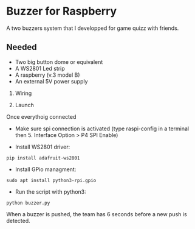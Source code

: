 # Buzzer for Raspberry #

A two buzzers system that I developped for game quizz with friends.


## Needed ##

* Two big button dome or equivalent
* A WS2801 Led strip
* A raspberry (v.3 model B)
* An external 5V power supply


1. Wiring

2. Launch

Once everythoig connected 

* Make sure spi connection is activated (type raspi-config in a terminal then 5. Interface Option > P4 SPI Enable)

* Install WS2801 driver:
```
pip install adafruit-ws2801
```

* Install GPio managment:
```
sudo apt install python3-rpi.gpio
```


* Run the script with python3:

```
python buzzer.py
```

When a buzzer is pushed, the team has 6 seconds before a new push is detected.



